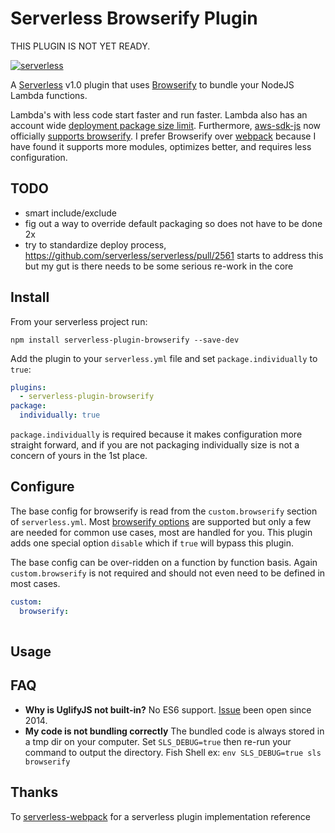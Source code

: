 # Serverless Browserify Plugin

THIS PLUGIN IS NOT YET READY.

[![serverless](http://public.serverless.com/badges/v3.svg)](http://www.serverless.com)

A [Serverless](https://serverless.com) v1.0 plugin that uses [Browserify](https://github.com/substack/node-browserify) to bundle your NodeJS Lambda functions.

Lambda's with less code start faster and run faster.  Lambda also has an account wide [deployment package size limit](http://docs.aws.amazon.com/lambda/latest/dg/limits.html).  Furthermore, [aws-sdk-js](https://github.com/aws/aws-sdk-js) now officially [supports browserify](https://github.com/aws/aws-sdk-js/issues/696).  I prefer Browserify over [webpack](https://webpack.github.io/) because I have found it supports more modules, optimizes better, and requires less configuration.   
## TODO

-  smart include/exclude
-  fig out a way to override default packaging so does not have to be done 2x
-  try to standardize deploy process, https://github.com/serverless/serverless/pull/2561 starts to address this but my gut is there needs to be some serious re-work in the core

## Install

From your serverless project run:
```
npm install serverless-plugin-browserify --save-dev
```

Add the plugin to your `serverless.yml` file and set `package.individually` to `true`:

```yaml
plugins:
  - serverless-plugin-browserify
package:
  individually: true
```

`package.individually` is required because it makes configuration more straight forward, and if you are not packaging individually size is not a concern of yours in the 1st place.

## Configure

The base config for browserify is read from the `custom.browserify` section of `serverless.yml`.  Most [browserify options](https://github.com/substack/node-browserify#browserifyfiles--opts) are supported but only a few are needed for common use cases, most are handled for you.  This plugin adds one special option `disable` which if `true` will bypass this plugin.

The base config can be over-ridden on a function by function basis.  Again `custom.browserify` is not required and should not even need to be defined in most cases.

```yaml
custom:
  browserify:
  
```

## Usage

## FAQ

- **Why is UglifyJS not built-in?** No ES6 support.  [Issue](https://github.com/mishoo/UglifyJS2/issues/448) been open since 2014.
- **My code is not bundling correctly** The bundled code is always stored in a tmp dir on your computer.  Set `SLS_DEBUG=true` then re-run your command to output the directory.  Fish Shell ex: `env SLS_DEBUG=true sls browserify`  

## Thanks

To [serverless-webpack](https://github.com/elastic-coders/serverless-webpack) for a serverless plugin implementation reference 
